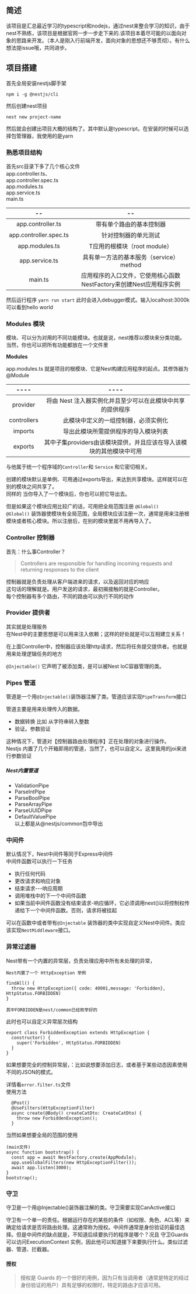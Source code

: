 ## 简述
该项目是汇总最近学习的typescript和nodejs，通过nest来整合学习的知识，由于nest不熟练，该项目是根据官网一步一步走下来的.该项目本着尽可能的以面向对象的思路来开发。（本人是刚入行前端开发，面向对象的思想还不够贯彻）。有什么想法提issue哦，共同进步。

## 项目搭建  

首先全局安装nestjs脚手架
```
npm i -g @nestjs/cli 
```
然后创建nest项目  
```
nest new project-name
```  
然后就会创建出项目大概的结构了。其中默认是typescript。在安装的时候可以选择包管理器，我使用的是yarn  

### 熟悉项目结构  


首先src目录下多了几个核心文件   
app.controller.ts、  
app.controller.spec.ts    
app.modules.ts  
app.service.ts  
main.ts 


| -- | -- |
| :--: | :--: |
| app.controller.ts| 带有单个路由的基本控制器 | 
| app.controller.spec.ts | 针对控制器的单元测试 | 
| app.modules.ts |  T应用的根模块（root module） |
| app.service.ts | 具有单一方法的基本服务（service）method |
| main.ts | 应用程序的入口文件，它使用核心函数NestFactory来创建Nest应用程序实例 |  

然后运行程序
`yarn run start` 此时会进入debugger模式。输入localhost:3000k可以看到hello world    



### Modules   模块 

模块、可以分为对用的不同功能模块。也就是说，nest推荐以模块来分类功能。当然，你也可以把所有功能都放在一个文件里  

**Modules**  

app.modules.ts 就是项目的根模块、它是Nest构建应用程序的起点。其修饰器为@Module  

| ---- | ---- |
| :--: | :--: |
| provider | 将由 Nest 注入器实例化并且至少可以在此模块中共享的提供程序 |
| controllers | 此模块中定义的一组控制器，必须实例化 |
| imports | 导出此模块所需提供程序的导入模块列表 |
| exports | 其中子集providers由该模块提供，并且应该在导入该模块的其他模块中可用 |  


与他属于统一个程序域的`Controller`和 `Service` 和它密切相关。  

创建的模块默认是单例、可用通过exports导出，来达到共享模块。这样就可以在别的模块之间共享了。   
同样的 当你导入了一个模块后，你也可以把它导出去。

但是如果这个模块应用比较广的话，可用把全局范围注册 `@Global()`    
`@Global()` 装饰器使模块有全局范围，全局模块应该注册一次，通常是用来注册根模块或者核心模块。所以注册后，在别的模块里就不用再导入了。  


### Controller 控制器  
首先：什么事Controller？
> Controllers are responsible for handling incoming requests and returning responses to the client    

控制器就是负责处理从客户端进来的请求，以及返回对应的响应  
 这句话的理解就是。用户发送的请求，最初揭接触的就是Controller。  
 每个控制器有多个路由，不同的路由可以执行不同的动作  

### Provider  提供者  

其实就是处理服务   
在Nest中的主要思想是可以用来注入依赖；这样的好处就是可以互相建立关系！   

在上面Controller中，控制器应该处理http请求，然后将任务提交提供者。也就是用来处理逻辑任务的地方   

`@Injectable()` 它声明了被添加类，是可以被Nest IoC容器管理的类。  

### Pipes 管道  
 管道是一个用```@Injectable()```装饰器注解了类。管道应该实现`PipeTransform`接口   


管道主要是用来处理传入的数据。
- 数据转换 比如 从字符串转入整数  
- 验证。参数验证  

这种情况下，管道对【控制器路由处理程序】正在处理的对象进行操作。  
Nestjs 内置了几个开箱即用的管道，当然了，也可以自定义。这里我用的joi来进行参数验证  
##### Nest内置管道 
- ValidationPipe
- ParseIntPipe
- ParseBoolPipe
- ParseArrayPipe
- ParseUUIDPipe
- DefaultValuePipe   
以上都是从@nestjs/common包中导出  

### 中间件  

默认情况下，Nest中间件等同于Express中间件  
中间件函数可以执行一下任务  
- 执行任何代码  
- 更改请求和响应对象
- 结束请求---响应周期
- 调用堆栈中的下一个中间件函数
- 如果当前中间件函数没有结束请求-响应循环，它必须调用next()以将控制权传递给下一个中间件函数。否则，请求将被挂起    

可以在函数中或者带有`@Injectable` 装饰器的类中实现自定义Nest中间件。类应该实现`NestMiddleware`接口。  

### 异常过滤器  

 Nest带有一个内置的异常层，负责处理应用中所有未处理的异常，
 ```
 Nest内置了一个 HttpException 举例

 findAll() {
   throw new HttpException({ code: 40001,message: 'Forbidden}, HttpStatus.FORBIDDEN)
 } 

 其中FORBIDDEN是nest/common已经枚举好的
 ```

此时也可以自定义异常层次结构   
```
export class ForbiddenException extends HttpException {
  constructor() {
    super('Forbidden', HttpStatus.FORBIDDEN)
  }
}
```


如果想要完全的控制异常层，：比如说想要添加日志，或者基于某些动态因素使用不同的JSON的模式。  

详情看`error.filter.ts`文件  
使用方法 

```
  @Post()
  @UseFilters(HttpExceptionFilter)
  async create(@Body() createCatDto: CreateCatDto) {
    throw new ForbiddenException();
  }
```  

当然如果想要全局的范围的使用  

```
(main文件)
async function bootstrap() {
  const app = await NestFactory.create(AppModule);
  app.useGlobalFilters(new HttpExceptionFilter());
  await app.listen(3000);
}
bootstrap();
```  

### 守卫   
守卫是一个用@Injectable()装饰器注解的类。守卫需要实现CanActive接口  

守卫有一个单一的责任。根据运行存在的某些的条件（如权限、角色、ACL等）来确定给请求是否将路由处理。这通常称为授权。中间件通常是身份验证的最佳选择。但是中间件的缺点就是，不知道后续要执行的程序是哪个？况且 守卫Guards可以访问ExecutionContext 实例，因此他可以知道接下来要执行什么。类似过滤器、管道、拦截器。   

#### 授权  
 > 授权是 Guards 的一个很好的用例，因为只有当调用者（通常是特定的经过身份验证的用户）具有足够的权限时，特定的路由才应该可用。   
 
